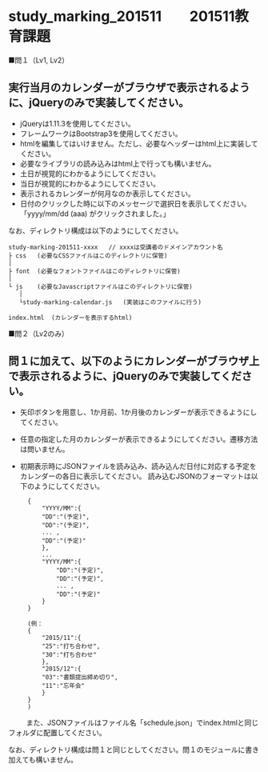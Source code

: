 study_marking_201511　　201511教育課題
======================


■問１（Lv1, Lv2）

実行当月のカレンダーがブラウザで表示されるように、jQueryのみで実装してください。
------

- jQueryは1.11.3を使用してください。
- フレームワークはBootstrap3を使用してください。
- htmlを編集してはいけません。ただし、必要なヘッダーはhtml上に実装してください。
- 必要なライブラリの読み込みはhtml上で行っても構いません。
- 土日が視覚的にわかるようにしてください。
- 当日が視覚的にわかるようにしてください。
- 表示されるカレンダーが何月なのか表示してください。
- 日付のクリックした時に以下のメッセージで選択日を表示してください。
	「yyyy/mm/dd (aaa) がクリックされました。」

なお、ディレクトリ構成は以下のようにしてください。


	study-marking-201511-xxxx	// xxxxは受講者のドメインアカウント名
	├ css	(必要なCSSファイルはこのディレクトリに保管)
	│
	├ font	(必要なフォントファイルはこのディレクトリに保管)
	│
	└ js	(必要なJavascriptファイルはこのディレクトリに保管)
	   │
	   └study-marking-calendar.js	(実装はこのファイルに行う)

	index.html	(カレンダーを表示するhtml)


■問２（Lv2のみ）

問１に加えて、以下のようにカレンダーがブラウザ上で表示されるように、jQueryのみで実装してください。
------

- 矢印ボタンを用意し、1か月前、1か月後のカレンダーが表示できるようにしてください。
- 任意の指定した月のカレンダーが表示できるようにしてください。遷移方法は問いません。
- 初期表示時にJSONファイルを読み込み、読み込んだ日付に対応する予定をカレンダーの各日に表示してください。
 読み込むJSONのフォーマットは以下のようにしてください。

		{
			"YYYY/MM":{
			"DD":"(予定)",
			"DD":"(予定)",
			... ,
			"DD":"(予定)"
			},
			...
			"YYYY/MM":{
				"DD":"(予定)",
				"DD":"(予定)",
				... ,
				"DD":"(予定)"
			}
		}

		(例：
		{
			"2015/11":{
			"25":"打ち合わせ",
			"30":"打ち合わせ"
			},
			"2015/12":{
			"03":"書類提出締め切り",
			"11":"忘年会"
			}
		}
		)
　
　
また、JSONファイルはファイル名「schedule.json」でindex.htmlと同じフォルダに配置してください。

なお、ディレクトリ構成は問１と同じとしてください。問１のモジュールに書き加えても構いません。
